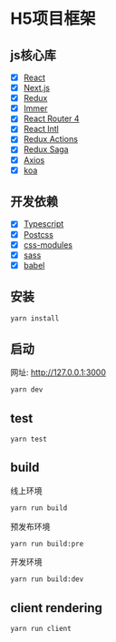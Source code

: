 # H5项目框架

## js核心库
- [x] [React](https://facebook.github.io/react/)
- [x] [Next.js](https://nextjs.org/)
- [x] [Redux](https://github.com/reactjs/redux)
- [x] [Immer](https://github.com/mweststrate/immer)
- [x] [React Router 4](https://reacttraining.com/react-router/)
- [x] [React Intl](https://github.com/yahoo/react-intl)
- [x] [Redux Actions](https://github.com/acdlite/redux-actions)
- [x] [Redux Saga](https://github.com/yelouafi/redux-saga)
- [x] [Axios](https://github.com/axios/axios)
- [x] [koa](https://github.com/koajs/koa)

## 开发依赖
- [x] [Typescript](https://www.typescriptlang.org/)
- [x] [Postcss](https://github.com/postcss/postcss)
- [x] [css-modules](https://github.com/css-modules/css-modules)
- [x] [sass](https://sass-lang.com/)
- [x] [babel](https://babeljs.io/)

## 安装
```sh
yarn install
```

## 启动
网址: http://127.0.0.1:3000
```sh
yarn dev
```

## test
```sh
yarn test
```

## build
线上环境
```sh
yarn run build
```
预发布环境
```sh
yarn run build:pre
```
开发环境
```sh
yarn run build:dev
```

## client rendering
```sh
yarn run client
```
